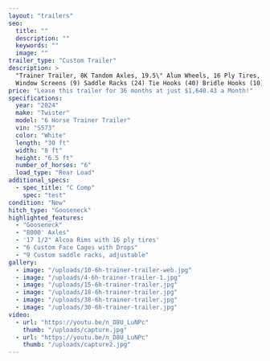 ```yaml
---
layout: "trailers"
seo:
  title: ""
  description: ""
  keywords: ""
  image: ""
trailer_type: "Custom Trailer"
description: >
  "Trainer Trailer, 8K Tandom Axles, 19.5\" Alum Wheels, 16 Ply Tires, White Skin, Rubber Mats Full Length (6) Custom Face Cages (12)
  Window Screens (9) Saddle Racks (24) Tie Hooks (40) Bridle Hooks (10) Manger Hooks Line & Insulate Walls Full Length Line & Insulate Ceiling Full Length Finish All Tacks & Dressing Room (Line, Insulate, Carpet, & Mats) Carpet Manger Doors Rumber (Kick Plate) in Horse Area Custom Adjustable Saddle Racks Stair Step Tack Wall Code Locks 2 Stud Dividers with High Top Flow Divider 2 Brush tray Boot Box Spare Tire Clothes Rod 2- Pinned 4 tier blanket Racks Single electric/Hydraulic Jack Quick Coupler"
price: "Lease this trailer for 36 months at just $1,640.43 a Month!"
specifications:
  year: "2024"
  make: "Twister"
  model: "6 Horse Trainer Trailer"
  vin: "S573"
  color: "White"
  length: "30 ft"
  width: "8 ft"
  height: "6.5 ft"
  number_of_horses: "6"
  load_type: "Rear Load"
additional_specs:
  - spec_title: "C Comp"
    spec: "test"
condition: "New"
hitch_type: "Gooseneck"
highlighted_features:
  - "Gooseneck"
  - "8000' Axles"
  - '17 1/2" Alcoa Rims with 16 ply tires'
  - "6 Custom Face Cages with Drops"
  - "9 Custom saddle racks, adjustable"
gallery:
  - image: "/uploads/10-6h-trainer-trailer-web.jpg"
  - image: "/uploads/4-6h-trainer-trailer-1.jpg"
  - image: "/uploads/15-6h-trainer-trailer.jpg"
  - image: "/uploads/18-6h-trainer-trailer.jpg"
  - image: "/uploads/38-6h-trainer-trailer.jpg"
  - image: "/uploads/30-6h-trainer-trailer.jpg"
video:
  - url: "https://youtu.be/n_D8U_LuNPc"
    thumb: "/uploads/capture.jpg"
  - url: "https://youtu.be/n_D8U_LuNPc"
    thumb: "/uploads/capture2.jpg"
---
```

